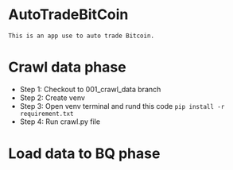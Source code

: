 # AutoTradeBitCoin
    This is an app use to auto trade Bitcoin. 
# Crawl data phase
- Step 1: Checkout to 001_crawl_data branch
- Step 2: Create venv 
- Step 3: Open venv terminal and rund this code `pip install -r requirement.txt`
- Step 4: Run crawl.py file 
# Load data to BQ phase
